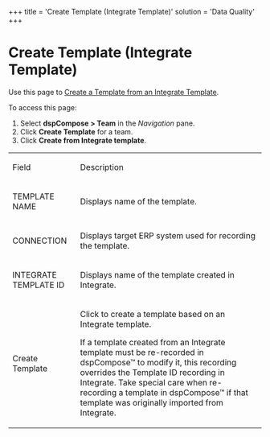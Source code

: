 +++
title = 'Create Template (Integrate Template)'
solution = 'Data Quality'
+++

# Create Template (Integrate Template)

<div class="use">

Use this page to [Create a Template from an Integrate
Template](Create_a_Tempate_from_an_Integrate_Template).

</div>

To access this page:

1.  Select <span style="font-weight: bold;">dspCompose \> Team</span> in
    the *Navigation* pane.
2.  Click <span style="font-weight: bold;">Create Template</span> for a
    team.
3.  Click <span style="font-weight: bold;">Create from
    Integrate template</span>.

<table>
<tbody>
<tr class="odd">
<td><p>Field</p></td>
<td><p>Description</p></td>
</tr>
<tr class="even">
<td><p>TEMPLATE NAME</p></td>
<td><p>Displays name of the template.</p></td>
</tr>
<tr class="odd">
<td><p>CONNECTION</p></td>
<td><p>Displays target ERP system used for recording the template.</p></td>
</tr>
<tr class="even">
<td><p>INTEGRATE TEMPLATE ID</p></td>
<td><p>Displays name of the template created in Integrate.</p></td>
</tr>
<tr class="odd">
<td><p>Create Template</p></td>
<td><p>Click to create a template based on an Integrate template.</p>
<p>If a template created from an Integrate template must be re-recorded in dspCompose™ to modify it, this recording overrides the Template ID recording in Integrate. Take special care when re-recording a template in dspCompose™ if that template was originally imported from Integrate. </p></td>
</tr>
</tbody>
</table>
